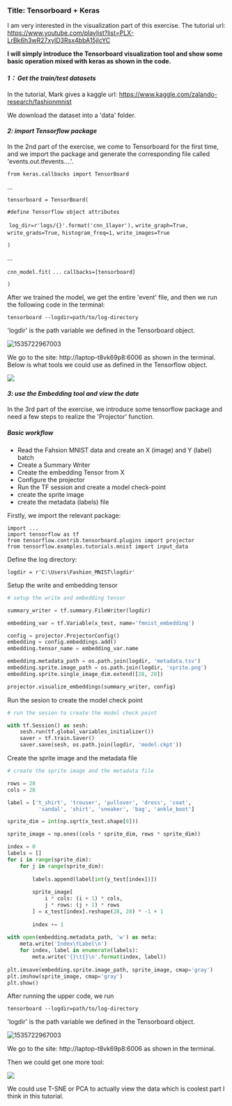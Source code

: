 ### Title:  Tensorboard + Keras

I am very interested in the visualization part of this exercise. The tutorial url: https://www.youtube.com/playlist?list=PLX-LrBk6h3wR27xylD3Rsx4bbA15jlcYC

**I will simply introduce the Tensorboard visualization tool and show some basic operation mixed with keras as shown in the code.**



#### *1： Get the train/test datasets*

In the tutorial, Mark gives a kaggle url: https://www.kaggle.com/zalando-research/fashionmnist

We download the dataset into a 'data' folder.



#### *2: import Tensorflow package*

In the 2nd part of the exercise, we come to Tensorboard for the first time, and we import the package and generate the corresponding file called 'events.out.tfevents....'.

`from keras.callbacks import TensorBoard`

...

`tensorboard = TensorBoard(`

`#define Tensorflow object attributes`

​    `log_dir=r'logs/{}'.format('cnn_1layer'),`
    `write_graph=True,`
    `write_grads=True,`
    `histogram_freq=1,`
    `write_images=True`

`)`

...

`cnn_model.fit(`
    `...`
    `callbacks=[tensorboard]`

`)`

After we trained the model, we get the entire 'event' file, and then we run the following code in the terminal:

`tensorboard --logdir=path/to/log-directory`

'logdir' is the path variable we defined in the Tensorboard object. 

![1535722967003](C:\Users\11198\AppData\Local\Temp\1535722967003.png)

We go to the site: http://laptop-t8vk69p8:6006 as shown in the terminal. Below is what tools we could use as defined in the Tensorflow object.

![](G:\deeplearning\Keras\Fashion-MNIST-with-Keras\image1.JPG)



#### *3: use the Embedding tool and view the date*

In the 3rd part of the exercise, we introduce some tensorflow package and need a few steps to realize the 'Projector' function.

##### Basic workflow

- Read the Fahsion MNIST data and create an X (image) and Y (label) batch
- Create a Summary Writer
- Create the embedding Tensor from X
- Configure the projector
- Run the TF session and create a model check-point
- create the sprite image
- create the metadata (labels) file



Firstly, we import the relevant package:

```
import ...
import tensorflow as tf
from tensorflow.contrib.tensorboard.plugins import projector
from tensorflow.examples.tutorials.mnist import input_data
```



Define the log directory:

`logdir = r'C:\Users\Fashion_MNIST\logdir'`



Setup the write and embedding tensor

```python
# setup the write and embedding tensor

summary_writer = tf.summary.FileWriter(logdir)

embedding_var = tf.Variable(x_test, name='fmnist_embedding')

config = projector.ProjectorConfig()
embedding = config.embeddings.add()
embedding.tensor_name = embedding_var.name

embedding.metadata_path = os.path.join(logdir, 'metadata.tsv')
embedding.sprite.image_path = os.path.join(logdir, 'sprite.png')
embedding.sprite.single_image_dim.extend([28, 28])

projector.visualize_embeddings(summary_writer, config)
```

Run the sesion to create the model check point

```python
# run the sesion to create the model check point

with tf.Session() as sesh:
    sesh.run(tf.global_variables_initializer())
    saver = tf.train.Saver()
    saver.save(sesh, os.path.join(logdir, 'model.ckpt'))
```

Create the sprite image and the metadata file

```python
# create the sprite image and the metadata file

rows = 28
cols = 28

label = ['t_shirt', 'trouser', 'pullover', 'dress', 'coat',
          'sandal', 'shirt', 'sneaker', 'bag', 'ankle_boot']

sprite_dim = int(np.sqrt(x_test.shape[0]))

sprite_image = np.ones((cols * sprite_dim, rows * sprite_dim))

index = 0
labels = []
for i in range(sprite_dim):
    for j in range(sprite_dim):
        
        labels.append(label[int(y_test[index])])
        
        sprite_image[
            i * cols: (i + 1) * cols,
            j * rows: (j + 1) * rows
        ] = x_test[index].reshape(28, 28) * -1 + 1
        
        index += 1
        
with open(embedding.metadata_path, 'w') as meta:
    meta.write('Index\tLabel\n')
    for index, label in enumerate(labels):
        meta.write('{}\t{}\n'.format(index, label))
        
plt.imsave(embedding.sprite.image_path, sprite_image, cmap='gray')
plt.imshow(sprite_image, cmap='gray')
plt.show()
```

After running the upper code, we run

`tensorboard --logdir=path/to/log-directory`

'logdir' is the path variable we defined in the Tensorboard object. 

![1535722967003](C:\Users\11198\AppData\Local\Temp\1535722967003.png)

We go to the site: http://laptop-t8vk69p8:6006 as shown in the terminal. 

Then we could get one more tool:

![](G:\deeplearning\Keras\Fashion-MNIST-with-Keras\image2.JPG)

We could use T-SNE or PCA to actually view the data which is coolest part I think in this tutorial. 